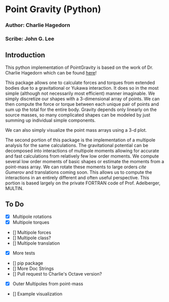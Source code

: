 # Point Gravity (Python)
### Author: Charlie Hagedorn
### Scribe: John G. Lee

## Introduction

This python implementation of PointGravity is based on the work of Dr. Charlie 
Hagedorn which can be found [here](https://github.com/4kbt/PointGravity)!

This package allows one to calculate forces and torques from extended bodies 
due to a gravitational or Yukawa interaction. It does so in the most simple 
(although not necessarily most efficient) manner imaginable. We simply
discretize our shapes with a 3-dimensional array of points. We can then 
compute the force or torque between each unique pair of points and sum up the 
total for the entire body. Gravity depends only linearly on the source masses, 
so many complicated shapes can be modeled by just summing up individual simple 
components.

We can also simply visualize the point mass arrays using a 3-d plot.

The second portion of this package is the implementation of a multipole 
analysis for the same calculations. The gravitational potential can be 
decomposed into interactions of multipole moments allowing for accurate and 
fast calculations from relatively few low order moments. We compute several 
low order moments of basic shapes or estimate the moments from a point-mass 
array. We can rotate these moments to large orders *cite Gumerov* and 
translations coming soon. This allows us to compute the interactions in an 
entirely different and often useful perspective. This portion is based largely 
on the private FORTRAN code of Prof. Adelberger, MULTIN.


## To Do
- [X] Multipole rotations
- [X] Multipole torques
- [] Multipole forces
- [] Multipole class?
- [] Multipole translation
- [X] More tests
- [] pip package
- [] More Doc Strings
- [] Pull request to Charlie's Octave version?
- [X] Outer Multipoles from point-mass
- [] Example visualization